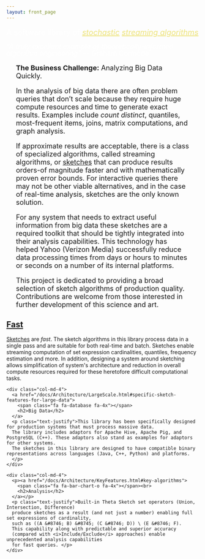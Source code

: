 ```yaml
---
layout: front_page
---
```

<!-- Start /index.md -->
<!--
    Licensed to the Apache Software Foundation (ASF) under one
    or more contributor license agreements.  See the NOTICE file
    distributed with this work for additional information
    regarding copyright ownership.  The ASF licenses this file
    to you under the Apache License, Version 2.0 (the
    "License"); you may not use this file except in compliance
    with the License.  You may obtain a copy of the License at

      http://www.apache.org/licenses/LICENSE-2.0

    Unless required by applicable law or agreed to in writing,
    software distributed under the License is distributed on an
    "AS IS" BASIS, WITHOUT WARRANTIES OR CONDITIONS OF ANY
    KIND, either express or implied.  See the License for the
    specific language governing permissions and limitations
    under the License.
-->

<link rel="stylesheet" type="text/css" href="css/index.css">
<link rel="stylesheet" type="text/css" href="css/header.css">

<main class="ds-masthead">
  <div class="container">
  <div class="row">
    <div class="col-md-8 col-md-offset-2 text-center">
      <span class="ds-bootlogo"></span>
      <p class="lead" style="font-size: 20px; line-height: 1.0; margin-bottom: 15px; color: #FFFFFF">A software library of 
        <a href="https://en.wikipedia.org/wiki/Stochastic" style="color: #EDE379"><i>stochastic</i></a> 
        <a href="https://en.wikipedia.org/wiki/Streaming_algorithm" style="color: #EDE379"><i>streaming algorithms</i></a></p>
      <p class="lead" style="font-size: 18px; line-height: 1.0; margin-bottom: 15px; color: #FFFFFF"><i>"A truly excellent example of theoretically-informed algorithm engineering"</i> -- Graham Cormode</p>
    </div>
  </div>
  </div>
</main>

<div class="container">
  <div class="row">
    <div class="text-justify" style="font-size: 18px; padding-left: 25px; padding-right: 25px">
<p><b>The Business Challenge:</b> Analyzing Big Data Quickly.</p>
<p>In the analysis of big data there are often problem queries that don’t scale because they require huge compute resources and time to generate exact results. Examples include <i>count distinct</i>, quantiles, most-frequent items, joins, matrix computations, and graph analysis.</p>

<p>If approximate results are acceptable, there is a class of specialized algorithms, called streaming algorithms, or <a href="/docs/Background/SketchOrigins.html">sketches</a> that can produce results orders-of magnitude faster and with mathematically proven error bounds. For interactive queries there may not be other viable alternatives, and in the case of real-time analysis, sketches are the only known solution.</p>

<p>For any system that needs to extract useful information from big data these sketches are a required toolkit that should be tightly integrated into their analysis capabilities. This technology has helped Yahoo (Verizon Media) successfully reduce data processing times from days or hours to minutes or seconds on a number of its internal platforms.</p>

<p>This project is dedicated to providing a broad selection of sketch algorithms of production quality. Contributions are welcome from those interested in further development of this science and art.</p>
    </div>
  </div>
  <div class="row text-center main-marketing">
    <div class="col-md-4">
      <a href="/docs/Architecture/LargeScale.html#speed">
        <span class="fa fa-fighter-jet fa-4x"></span>
        <h2>Fast</h2>
      </a>
      <p class="text-justify"><a href="/docs/Background/SketchOrigins.html">Sketches</a> are <i>fast</i>. 
      The sketch algorithms in this library process data in a single pass and are suitable for 
      both real-time and batch. 
      Sketches enable streaming computation of set expression cardinalities, quantiles, frequency estimation and more. 
      In addition, designing a system around sketching allows simplification of system's architecture and reduction in overall compute resources required for these heretofore difficult computational tasks.</p>
    </div>

    <div class="col-md-4">
      <a href="/docs/Architecture/LargeScale.html#specific-sketch-features-for-large-data">
        <span class="fa fa-database fa-4x"></span>
        <h2>Big Data</h2>
      </a>
      <p class="text-justify">This library has been specifically designed for production systems that must process massive data. 
      The library includes adaptors for Apache Hive, Apache Pig, and PostgreSQL (C++). These adaptors also stand as examples for adaptors for other systems. 
      The sketches in this library are designed to have compatible binary representations across languages (Java, C++, Python) and platforms.
      </p>
    </div>

    <div class="col-md-4">
      <p><a href="/docs/Architecture/KeyFeatures.html#key-algorithms">
        <span class="fa fa-bar-chart-o fa-4x"></span><br>
        <h2>Analysis</h2>
      </a></p>
      <p class="text-justify">Built-in Theta Sketch set operators (Union, Intersection, Difference) 
      produce sketches as a result (and not just a number) enabling full set expressions of cardinality, 
      such as ((A &#8746; B) &#8745; (C &#8746; D)) \ (E &#8746; F). 
      This capability along with predictable and superior accuracy 
      (compared with <i>Include/Exclude</i> approaches) enable unprecedented analysis capabilities 
      for fast queries. </p>
    </div>
  </div>
</div>
<!-- End /index.md -->
